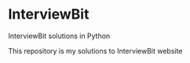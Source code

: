 # InterviewBit
InterviewBit solutions in Python 

This repository is my solutions to InterviewBit website

